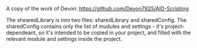 A copy of the work of Devon: https://github.com/Devon7925/AID-Scripting

The shearedLibrary is into two files: sharedLibrary and sharedConfig. 
The sharedConfig contains only the list of mudules and settings - it's project-dependeant, 
so it's intended to be copied in your project, and filled with the relevant module and settings 
inside the project.
